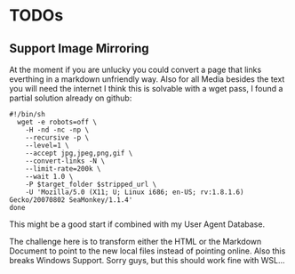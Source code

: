 # TODOs

## Support Image Mirroring

At the moment if you are unlucky you could convert a page that links everthing in a markdown unfriendly way. Also for all Media besides the text you will need the internet
I think this is solvable with a wget pass, I found a partial solution already on github:

```shell
#!/bin/sh
  wget -e robots=off \
    -H -nd -nc -np \
    --recursive -p \
    --level=1 \
    --accept jpg,jpeg,png,gif \
    --convert-links -N \
    --limit-rate=200k \
    --wait 1.0 \
    -P $target_folder $stripped_url \
    -U 'Mozilla/5.0 (X11; U; Linux i686; en-US; rv:1.8.1.6) Gecko/20070802 SeaMonkey/1.1.4'
done
```

This might be a good start if combined with my User Agent Database.

The challenge here is to transform either the HTML or the Markdown Document to point to the new local files instead of pointing online.
Also this breaks Windows Support. Sorry guys, but this should work fine with WSL...

